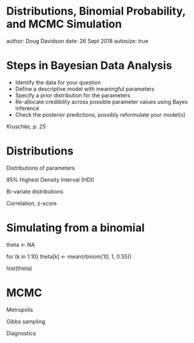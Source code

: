 Distributions, Binomial Probability, and MCMC Simulation
========================================================
author: Doug Davidson
date: 26 Sept 2018
autosize: true

Steps in Bayesian Data Analysis
========================================================

- Identify the data for your question
- Define a descriptive model with meaningful parameters
- Specify a prior distribution for the parameters
- Re-allocate credibility across possible parameter values using Bayes inference
- Check the posterior predictions, possibly reformulate your model(s)

*Kruschke, p. 25*


Distributions
========================================================

Distributions of parameters

95% Highest Density Interval (HDI)

Bi-variate distributions

Correlation, z-score


Simulating from a binomial
========================================================

theta <- NA

for (k in 1:10) theta[k] <- mean(rbinom(10, 1, 0.55))

hist(theta)




MCMC
========================================================

Metropolis

Gibbs sampling

Diagnostics

